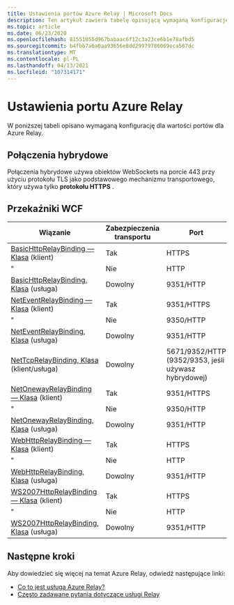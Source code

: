 ```yaml
---
title: Ustawienia portów Azure Relay | Microsoft Docs
description: Ten artykuł zawiera tabelę opisującą wymaganą konfigurację wartości portów dla Azure Relay.
ms.topic: article
ms.date: 06/23/2020
ms.openlocfilehash: 81551055d967babaac6f12c3a23ce6b1e78afbd5
ms.sourcegitcommit: b4fbb7a6a0aa93656e8dd29979786069eca567dc
ms.translationtype: MT
ms.contentlocale: pl-PL
ms.lasthandoff: 04/13/2021
ms.locfileid: "107314171"
---
```

# <a name="azure-relay-port-settings"></a>Ustawienia portu Azure Relay

W poniższej tabeli opisano wymaganą konfigurację dla wartości portów dla Azure Relay.

## <a name="hybrid-connections"></a>Połączenia hybrydowe

Połączenia hybrydowe używa obiektów WebSockets na porcie 443 przy użyciu protokołu TLS jako podstawowego mechanizmu transportowego, który używa tylko **protokołu HTTPS** . 

## <a name="wcf-relays"></a>Przekaźniki WCF
  
|Wiązanie|Zabezpieczenia transportu|Port|  
|-------------|------------------------|----------|  
|[BasicHttpRelayBinding — Klasa](/dotnet/api/microsoft.servicebus.basichttprelaybinding) (klient)|Tak|HTTPS| 
|" |Nie|HTTP|  
|[BasicHttpRelayBinding, Klasa](/dotnet/api/microsoft.servicebus.basichttprelaybinding) (usługa)|Dowolny|9351/HTTP|  
|[NetEventRelayBinding — Klasa](/dotnet/api/microsoft.servicebus.neteventrelaybinding) (klient)|Tak|9351/HTTPS|  
|" |Nie|9350/HTTP|  
|[NetEventRelayBinding, Klasa](/dotnet/api/microsoft.servicebus.neteventrelaybinding) (usługa)|Dowolny|9351/HTTP|  
|[NetTcpRelayBinding, Klasa](/dotnet/api/microsoft.servicebus.nettcprelaybinding) (klient/usługa)|Dowolny|5671/9352/HTTP (9352/9353, jeśli używasz hybrydowej)|  
|[NetOnewayRelayBinding — Klasa](/dotnet/api/microsoft.servicebus.netonewayrelaybinding) (klient)|Tak|9351/HTTPS|  
|" |Nie|9350/HTTP|  
|[NetOnewayRelayBinding, Klasa](/dotnet/api/microsoft.servicebus.netonewayrelaybinding) (usługa)|Dowolny|9351/HTTP|  
|[WebHttpRelayBinding — Klasa](/dotnet/api/microsoft.servicebus.webhttprelaybinding) (klient)|Tak|HTTPS|  
|" |Nie|HTTP|  
|[WebHttpRelayBinding, Klasa](/dotnet/api/microsoft.servicebus.webhttprelaybinding) (usługa)|Dowolny|9351/HTTP|  
|[WS2007HttpRelayBinding — Klasa](/dotnet/api/microsoft.servicebus.ws2007httprelaybinding) (klient)|Tak|HTTPS|  
|" |Nie|HTTP|  
|[WS2007HttpRelayBinding, Klasa](/dotnet/api/microsoft.servicebus.ws2007httprelaybinding) (usługa)|Dowolny|9351/HTTP|

## <a name="next-steps"></a>Następne kroki
Aby dowiedzieć się więcej na temat Azure Relay, odwiedź następujące linki:
* [Co to jest usługa Azure Relay?](relay-what-is-it.md)
* [Często zadawane pytania dotyczące usługi Relay](relay-faq.yml)